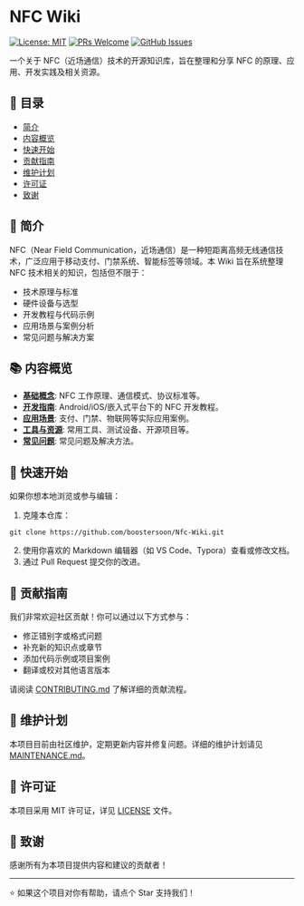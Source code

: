 # NFC Wiki

[![License: MIT](https://img.shields.io/badge/License-MIT-blue.svg)](https://opensource.org/licenses/MIT)
[![PRs Welcome](https://img.shields.io/badge/PRs-welcome-brightgreen.svg)](https://github.com/your-username/NFC-Wiki/pulls)
[![GitHub Issues](https://img.shields.io/github/issues/your-username/NFC-Wiki.svg)](https://github.com/your-username/NFC-Wiki/issues)

一个关于 NFC（近场通信）技术的开源知识库，旨在整理和分享 NFC 的原理、应用、开发实践及相关资源。

## 🧭 目录

- [简介](#简介)
- [内容概览](#内容概览)
- [快速开始](#快速开始)
- [贡献指南](#贡献指南)
- [维护计划](#维护计划)
- [许可证](#许可证)
- [致谢](#致谢)

## 📖 简介

NFC（Near Field Communication，近场通信）是一种短距离高频无线通信技术，广泛应用于移动支付、门禁系统、智能标签等领域。本 Wiki 旨在系统整理 NFC 技术相关的知识，包括但不限于：

- 技术原理与标准
- 硬件设备与选型
- 开发教程与代码示例
- 应用场景与案例分析
- 常见问题与解决方案

## 📚 内容概览

- **[基础概念](docs/basics/)**: NFC 工作原理、通信模式、协议标准等。
- **[开发指南](docs/development/)**: Android/iOS/嵌入式平台下的 NFC 开发教程。
- **[应用场景](docs/applications/)**: 支付、门禁、物联网等实际应用案例。
- **[工具与资源](docs/tools/)**: 常用工具、测试设备、开源项目等。
- **[常见问题](docs/faq/)**: 常见问题及解决方法。

## 🚀 快速开始

如果你想本地浏览或参与编辑：

1. 克隆本仓库：
```
git clone https://github.com/boostersoon/Nfc-Wiki.git
```
2. 使用你喜欢的 Markdown 编辑器（如 VS Code、Typora）查看或修改文档。
3. 通过 Pull Request 提交你的改进。

## 🤝 贡献指南

我们非常欢迎社区贡献！你可以通过以下方式参与：

- 修正错别字或格式问题
- 补充新的知识点或章节
- 添加代码示例或项目案例
- 翻译或校对其他语言版本

请阅读 [CONTRIBUTING.md](CONTRIBUTING.md) 了解详细的贡献流程。

## 📅 维护计划

本项目目前由社区维护，定期更新内容并修复问题。详细的维护计划请见 [MAINTENANCE.md](MAINTENANCE.md)。

## 📄 许可证

本项目采用 MIT 许可证，详见 [LICENSE](LICENSE) 文件。

## 🙏 致谢

感谢所有为本项目提供内容和建议的贡献者！

---

⭐ 如果这个项目对你有帮助，请点个 Star 支持我们！
